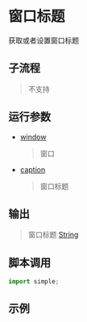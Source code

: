 # 窗口标题 
获取或者设置窗口标题

## 子流程
> 不支持


## 运行参数

* [window](./types/Wnd.md)
  > 窗口
* [caption](./types/String.md)
  > 窗口标题


## 输出

> 窗口标题 [String](./types/String.md)


## 脚本调用

```python
import simple;

```

## 示例